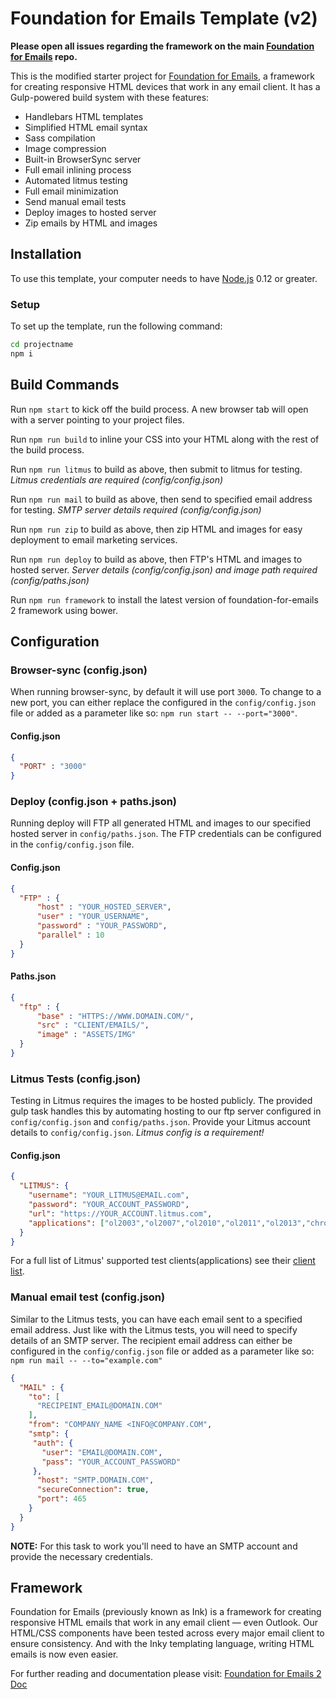 # Foundation for Emails Template (v2)

**Please open all issues regarding the framework on the main [Foundation for Emails](http://github.com/zurb/foundation-emails/issues) repo.**

This is the modified starter project for [Foundation for Emails](http://foundation.zurb.com/emails), a framework for creating responsive HTML devices that work in any email client. It has a Gulp-powered build system with these features:

 - Handlebars HTML templates
 - Simplified HTML email syntax
 - Sass compilation
 - Image compression
 - Built-in BrowserSync server
 - Full email inlining process
 - Automated litmus testing
 - Full email minimization
 - Send manual email tests
 - Deploy images to hosted server
 - Zip emails by HTML and images



## Installation
To use this template, your computer needs to have [Node.js](https://nodejs.org/en/) 0.12 or greater.

### Setup
To set up the template, run the following command:

```bash
cd projectname
npm i
```



## Build Commands

Run `npm start` to kick off the build process. A new browser tab will open with a server pointing to your project files.

Run `npm run build` to inline your CSS into your HTML along with the rest of the build process.

Run `npm run litmus` to build as above, then submit to litmus for testing. *Litmus credentials are required (config/config.json)*

Run `npm run mail` to build as above, then send to specified email address for testing. *SMTP server details required (config/config.json)*

Run `npm run zip` to build as above, then zip HTML and images for easy deployment to email marketing services.

Run `npm run deploy` to build as above, then FTP's HTML and images to hosted server. *Server details (config/config.json) and image path required (config/paths.json)*

Run `npm run framework` to install the latest version of foundation-for-emails 2 framework using bower.



## Configuration

### Browser-sync (config.json)
When running browser-sync, by default it will use port `3000`. To change to a new port, you can either replace the configured in the `config/config.json` file or added as a parameter like so: `npm run start -- --port="3000"`.

#### Config.json
```json
{
  "PORT" : "3000"
}
```

### Deploy (config.json + paths.json)
Running deploy will FTP all generated HTML and images to our specified hosted server in `config/paths.json`. The FTP credentials can be configured in the `config/config.json` file.

#### Config.json
```json
{
  "FTP" : {
      "host" : "YOUR_HOSTED_SERVER",
      "user" : "YOUR_USERNAME",
      "password" : "YOUR_PASSWORD",
      "parallel" : 10
  }
}
```

#### Paths.json
```json
{
  "ftp" : {
      "base" : "HTTPS://WWW.DOMAIN.COM/",
      "src" : "CLIENT/EMAILS/",
      "image" : "ASSETS/IMG"
  }
}
```


### Litmus Tests (config.json)

Testing in Litmus requires the images to be hosted publicly. The provided gulp task handles this by automating hosting to our ftp server configured in `config/config.json` and `config/paths.json`. Provide your Litmus account details to `config/config.json`. *Litmus config is a requirement!*

#### Config.json
```json
{
  "LITMUS": {
    "username": "YOUR_LITMUS@EMAIL.com",
    "password": "YOUR_ACCOUNT_PASSWORD",
    "url": "https://YOUR_ACCOUNT.litmus.com",
    "applications": ["ol2003","ol2007","ol2010","ol2011","ol2013","chromegmailnew","chromeyahoo","appmail9","iphone5s","ipad","android4","androidgmailapp"]
  }
}
```

For a full list of Litmus' supported test clients(applications) see their [client list](https://litmus.com/emails/clients.xml).


### Manual email test (config.json)

Similar to the Litmus tests, you can have each email sent to a specified email address. Just like with the Litmus tests, you will need to specify details of an SMTP server. The recipient email address can either be configured in the `config/config.json` file or added as a parameter like so: `npm run mail -- --to="example.com"`

```json
{
  "MAIL" : {
    "to": [
      "RECIPEINT_EMAIL@DOMAIN.COM"
    ],
    "from": "COMPANY_NAME <INFO@COMPANY.COM",
    "smtp": {
     "auth": {
       "user": "EMAIL@DOMAIN.COM",
       "pass": "YOUR_ACCOUNT_PASSWORD"
     },
      "host": "SMTP.DOMAIN.COM",
      "secureConnection": true,
      "port": 465
    }
  }
}
```
**NOTE:** For this task to work you'll need to have an SMTP account and provide the necessary credentials.


## Framework
Foundation for Emails (previously known as Ink) is a framework for creating responsive HTML emails that work in any email client — even Outlook. Our HTML/CSS components have been tested across every major email client to ensure consistency. And with the Inky templating language, writing HTML emails is now even easier.

For further reading and documentation please visit: [Foundation for Emails 2 Doc](http://foundation.zurb.com/emails/docs/)